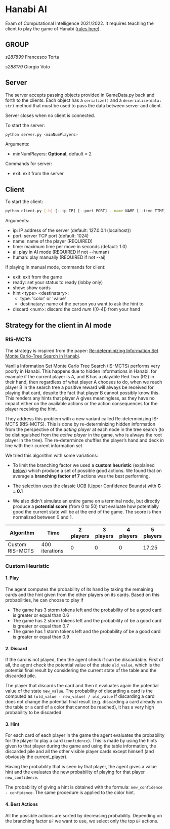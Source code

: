 # Hanabi AI

Exam of Computational Intelligence 2021/2022. It requires teaching the client to play the 
game of Hanabi ([rules here](https://www.spillehulen.dk/media/102616/hanabi-card-game-rules.pdf)).

## GROUP 
*s287899* Francesco Torta

*s288179* Giorgio Voto

## Server

The server accepts passing objects provided in GameData.py back and forth to the clients.
Each object has a ```serialize()``` and a ```deserialize(data: str)``` method that must be 
used to pass the data between server and client.

Server closes when no client is connected.

To start the server:

```bash
python server.py <minNumPlayers>
```

Arguments:

+ minNumPlayers: __Optional__, default = 2


Commands for server:

+ exit: exit from the server

## Client

To start the client:

```bash
python client.py [-h] [--ip IP] [--port PORT] --name NAME [--time TIME] (--ai | --human)
```

Arguments:
+ ip: IP address of the server (default: 127.0.0.1 (localhost))
+ port: server TCP port (default: 1024)
+ name: name of the player (REQUIRED)
+ time: maximum time per move in seconds (default: 1.0)
+ ai: play in AI mode (REQUIRED if not --human)
+ human: play manually (REQUIRED if not --ai)

If playing in manual mode, commands for client:
+ exit: exit from the game
+ ready: set your status to ready (lobby only)
+ show: show cards
+ hint \<type> \<destinatary>:
  + type: 'color' or 'value'
  + destinatary: name of the person you want to ask the hint to
+ discard \<num>: discard the card *num* (\[0-4]) from your hand

## Strategy for the client in AI mode

### RIS-MCTS 
The strategy is inspired from the paper: 
[Re-determinizing Information Set Monte Carlo-Tree Search in Hanabi](https://arxiv.org/abs/1902.06075). 

Vanilla Information Set Monte Carlo Tree Search (IS-MCTS) performs 
very poorly in Hanabi. This happens due to hidden informations in Hanabi: 
for example if the current player is A, and B has a playable Red Two (R2) 
in their hand, then regardless of what player A chooses to do, when we reach
player B in the search tree a positive reward will always be received for playing
that card, despite the fact that player B cannot possibly know this.
This renders any hints that player A gives meaningless, as they
have no impact either on the available actions or the action
consequences for the player receiving the hint. 

They address this problem with a new variant called Re-determinizing IS-MCTS
(RIS-MCTS). This is done by re-determinizing hidden information from the perspective
of the *acting player* at each node in the tree search (to be distinguished from the 
*active player* in the game, who is always the root player in the tree). The re-determinze 
shuffles the player’s hand and deck in line with their current information set

We tried this algorithm with some variations:
- To limit the branching factor we used a **custom heuristic** (explained [below](###Custom-Heuristic)) 
which produce a set of possible good actions.
We found that on average a **branching factor of 7** actions was the best performing. 

- The selection uses the classic UCB (Upper Confidence Bounds) with **C = 0.1** 

- We also didn't simulate an entire game on a terminal node, but directly produce a 
**potential score** (from 0 to 50) that evaluate how potentially good the current state 
will be at the end of the game. The score is then normalized between 0 and 1. 


Algorithm | Time | 2 players | 3 players | 4 players | 5 players
--- | --- | --- | --- | --- |--- 
Custom RIS-MCTS | 400 iterations | 0 | 0 | 0 | 17.25 


### Custom Heuristic

#### 1. Play

The agent computes the probability of its hand by taking the remaining cards and the hint given from the other players on its cards.
Based on this probabilities, he can choose to play if 
- The game has 3 storm tokens left and the probability of be a good card is greater or equal than 0.6
- The game has 2 storm tokens left and the probability of be a good card is greater or equal than 0.7
- The game has 1 storm tokens left and the probability of be a good card is greater or equal than 0.9
   
#### 2. Discard

If the card is not played, then the agent check if can be discardable.
First of all, the agent check the potential value of the state `old_value`, which is the potential final result by considering the current state of the table and the discarded pile.

The player that discards the card and then it evaluates again the potential value of the state `new_value`.
The probability of discarding a card is the computed as `(old_value - new_value) / old_value`
If discarding a card does not change the potential final result (e.g. discarding a card already on the table or a card of a color that cannot be reached), it has a very high probability to be discarded.

#### 3. Hint

For each card of each player in the game the agent evaluates the probability for the player to play a card (`confidence`).
This is made by using the hints given to that player during the game and using the table information, the discarded pile and 
all the other visible player cards except himself (and obviously the current_player).

Having the probability that is seen by that player, the agent gives a value hint and the evaluates the new probability of playing for that player `new_confidence`.

The probability of giving a hint is obtained with the formula: `new_confidence - confidence`.
The same procedure is applied to the color hint. 

#### 4. Best Actions

All the possible actions are sorted by decreasing probability. 
Depending on the branching factor `BF` we want to use, we select only the top `BF` actions. 


